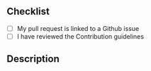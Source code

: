 <!-- Thank you for your contribution! -->

## Checklist

- [ ] My pull request is linked to a Github issue
- [ ] I have reviewed the Contribution guidelines

## Description

<!-- Please describe your pull request -->

